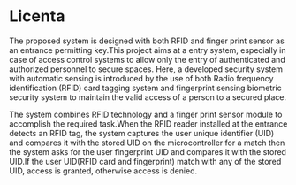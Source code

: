 # Licenta
The  proposed  system  is  designed  with  both RFID and finger print sensor as an entrance permitting key.This project aims at a entry system, especially in case of access control systems to allow only the entry of authenticated and authorized personnel to secure spaces. Here, a developed security system with automatic sensing is introduced by the use of both Radio frequency identification (RFID) card tagging system and fingerprint sensing biometric security system to maintain the valid access of a person to a secured place.

The system  combines  RFID  technology  and a finger print sensor module to accomplish the required task.When the RFID reader installed at the entrance detects an RFID tag, the system captures the user unique identifier (UID) and compares it with the stored UID on the microcontroller for a match then the system asks for the user fingerprint UID and compares it with the stored UID.If the user UID(RFID card and fingerprint) match with  any  of  the  stored UID, access is granted, otherwise access is denied.
